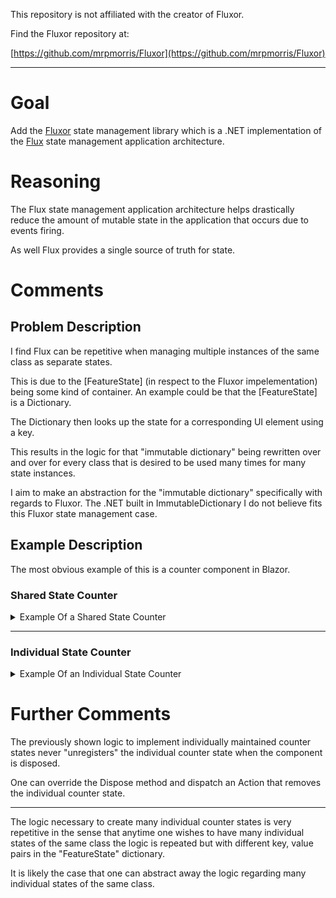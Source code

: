 This repository is not affiliated with the creator of Fluxor.

Find the Fluxor repository at:

[https://github.com/mrpmorris/Fluxor](https://github.com/mrpmorris/Fluxor)

---

# Goal
Add the [Fluxor](https://github.com/mrpmorris/Fluxor) state management library which is a .NET implementation of the [Flux](https://facebook.github.io/flux/) state management application architecture.

# Reasoning
The Flux state management application architecture helps drastically reduce the amount of mutable state in the application that occurs due to events firing.

As well Flux provides a single source of truth for state.

# Comments
## Problem Description
I find Flux can be repetitive when managing multiple instances of the same class as separate states.

This is due to the [FeatureState] (in respect to the Fluxor impelementation) being some kind of container. An example could be that the [FeatureState] is a Dictionary.

The Dictionary then looks up the state for a corresponding UI element using a key.

This results in the logic for that "immutable dictionary" being rewritten over and over for every class that is desired to be used many times for many state instances.

I aim to make an abstraction for the "immutable dictionary" specifically with regards to Fluxor. The .NET built in ImmutableDictionary I do not believe fits this Fluxor state management case.

## Example Description
The most obvious example of this is a counter component in Blazor.

### Shared State Counter

<details>
  <summary>Example Of a Shared State Counter</summary>

  > The following image displays a CounterState that is shared among all instances of a Counter Blazor component.

![Show Shared Counter On Click Event](Images/feature_AddFluxor/showSharedCounterOnClickEvent.gif)

<details>
  <summary>Construct a "FeatureState" class to hold the shared state of the counters.</summary>

```
// SharedCounterState.cs

using Fluxor;

namespace OpenSourceIde.ClassLibrary.Store.SharedCounter;

[FeatureState]
public record SharedCounterState(int Count)
{
    public SharedCounterState() : this(0)
    {
        
    }
}
```
</details>

<details>
  <summary>Construct a "Reducer" class to alter the "FeatureState" that holds the shared state of the counters.</summary>

```
// SharedCounterReducer.cs

using Fluxor;

namespace OpenSourceIde.ClassLibrary.Store.SharedCounter;

public class SharedCounterReducer
{
    [ReducerMethod(typeof(IncrementSharedCounterAction))]
    public static SharedCounterState ReduceIncrementSharedCounterAction(SharedCounterState previousSharedCounterState)
    {
        return previousSharedCounterState with 
        {
            Count = previousSharedCounterState.Count + 1
        };
    }
}
```
</details>

<details>
  <summary>Construct an "Action" class that identifies the OnClick event as to be handled by the "Reducer"</summary>

```
namespace OpenSourceIde.ClassLibrary.Store.SharedCounter;

public record IncrementSharedCounterAction();
```
</details>

<details>
  <summary>Construct a Blazor "FluxorComponent" that will render the shared state.</summary>

```
// SharedCounterDisplay.razor.cs

using Fluxor;
using Fluxor.Blazor.Web.Components;
using Microsoft.AspNetCore.Components;
using OpenSourceIde.ClassLibrary.Store.SharedCounter;

public partial class SharedCounterDisplay : FluxorComponent
{
    [Inject]
    private IState<SharedCounterState> SharedCounterState { get; set; } = null!;
    [Inject]
    private IDispatcher Dispatcher { get; set; } = null!;
    
    private void DispatchIncrementSharedCounterAction()
    {
        var action = new IncrementSharedCounterAction();

        Dispatcher.Dispatch(action);
    }
}
```

```
// SharedCounterDisplay.razor

@using Fluxor.Blazor.Web.Components

@inherits FluxorComponent

<div class="osi_shared-counter-display osi_unselectable"
     @onclick="DispatchIncrementSharedCounterAction">
    @SharedCounterState.Value.Count
</div>
```
</details>

</details>

---

### Individual State Counter

<details>
  <summary>Example Of an Individual State Counter</summary>

  > The following image displays a CounterState that is maintained individually per instance of a Counter Blazor component.

![Show Individual Counter On Click Event](Images/feature_AddFluxor/showIndividualCounterOnClickEvent.gif)

To implement a CounterState that is separate among all instances of a Counter Blazor component one can do the following:

<details>
  <summary>Construct a CounterRecord which is unrelated to fluxor to be stored in the "FeatureState" collection type.</summary>

```
namespace OpenSourceIde.ClassLibrary.Counter;

public record CounterRecord(int Count, SequenceRecordKey SequenceKey);
```

</details>

<details>
  <summary>Construct a CounterRecordKey which is unrelated to fluxor, but it will be used as a key for the "FeatureState" collection type which will be a Dictionary containing many CounterRecords.</summary>

```
namespace OpenSourceIde.ClassLibrary.Counter;

public record CounterRecordKey(Guid Id);
```

</details>

<details>
  <summary>Construct a SequenceRecordKey which is unrelated to fluxor, but when the "FeatureState" changes every individual blazor component that has their own state will rerender. The SequenceRecordKey will be used in the ShouldRender method which is native to Blazor components and will be overriden to check if the SequenceRecordKey changed. Only then should the component rerender.</summary>

```
namespace OpenSourceIde.ClassLibrary.Counter;

public record SequenceRecordKey(Guid Id);
```

</details>

<details>
  <summary>Construct a "FeatureState" class to hold the individual states of the counters.</summary>

```
using Fluxor;
using OpenSourceIde.ClassLibrary.Counter;

namespace OpenSourceIde.ClassLibrary.Store.IndividualCounter;

[FeatureState]
public record IndividualCounterState
{
    private Dictionary<CounterRecordKey, CounterRecord> _counterRecordMap;

    public IndividualCounterState()
    {
        _counterRecordMap = new();
    }

    public IndividualCounterState(IndividualCounterState otherIndividualCounterState)
    {
        _counterRecordMap = new(otherIndividualCounterState._counterRecordMap);
    }

    public IndividualCounterState WithAdd(CounterRecordKey counterRecordKey)
    {
        var nextIndividualCounterState = new IndividualCounterState(this);

        nextIndividualCounterState._counterRecordMap.Add(counterRecordKey, new(0, new SequenceRecordKey(Guid.NewGuid())));

        return nextIndividualCounterState;
    } 
        
    public IndividualCounterState WithReplace(CounterRecordKey counterRecordKey,
        CounterRecord replacementCounterStateRecord)
    {
        var nextIndividualCounterState = new IndividualCounterState(this);

        nextIndividualCounterState._counterRecordMap[counterRecordKey] = replacementCounterStateRecord;

        return nextIndividualCounterState;
    } 

    public CounterRecord LookupCounterRecord(CounterRecordKey counterRecordKey) => _counterRecordMap[counterRecordKey];
}
```

</details>

<details>
  <summary>Construct a "Reducer" class to alter the "FeatureState" that holds the individual states of the counters.</summary>

```
using Fluxor;

namespace OpenSourceIde.ClassLibrary.Store.IndividualCounter;

public class IndividualCounterReducer
{
    [ReducerMethod]
    public static IndividualCounterState ReduceRegisterIndividualCounterState(IndividualCounterState previousIndividualCounterState,
        RegisterIndividualCounterState registerIndividualCounterState)
    {
        return previousIndividualCounterState.WithAdd(registerIndividualCounterState.CounterRecordKey);
    }

    [ReducerMethod]
    public static IndividualCounterState ReduceIncrementIndividualCounterState(IndividualCounterState previousIndividualCounterState,
        IncrementIndividualCounterState incrementIndividualCounterState)
    {
        return previousIndividualCounterState.WithReplace(incrementIndividualCounterState.CounterRecordKey, 
            incrementIndividualCounterState.ReplacementCounterRecord);
    }
}
```

</details>

<details>
  <summary>Construct an "Action" class that identifies the increment OnClick event as to be handled by the "Reducer".</summary>

```
using OpenSourceIde.ClassLibrary.Counter;

namespace OpenSourceIde.ClassLibrary.Store.IndividualCounter;

public record IncrementIndividualCounterState(CounterRecordKey CounterRecordKey,
    CounterRecord ReplacementCounterRecord);
```

</details>

<details>
  <summary>Construct an "Action" class that allows an individual CounterRecord to be registered within the "FeatureState" collection.</summary>

```
using OpenSourceIde.ClassLibrary.Counter;

namespace OpenSourceIde.ClassLibrary.Store.IndividualCounter;

public record RegisterIndividualCounterState(CounterRecordKey CounterRecordKey);
```

</details>

<details>
  <summary>Construct a Blazor "FluxorComponent" that will render the individual state it is "given" (given in this example is a key that is used to lookup the individual state in the "FeatureState" which is a Dictionary).</summary>

```
// IndividualCounterDisplay.razor.cs

using Fluxor;
using Fluxor.Blazor.Web.Components;
using Microsoft.AspNetCore.Components;
using OpenSourceIde.ClassLibrary.Counter;
using OpenSourceIde.ClassLibrary.Store.IndividualCounter;

namespace OpenSourceIde.RazorClassLibrary.Counter;

public partial class IndividualCounterDisplay : FluxorComponent
{
    [Inject]
    private IState<IndividualCounterState> IndividualCounterState { get; set; } = null!;
    [Inject]
    private IDispatcher Dispatcher { get; set; } = null!;

    [Parameter, EditorRequired]
    public CounterRecordKey CounterRecordKey { get; set; } = null!;

    private CounterRecord? _cachedCounterRecord;
    private SequenceRecordKey? _previousCachedCounterRecordSequenceRecordKey;
    private int _renderCount;


    protected override async Task OnAfterRenderAsync(bool firstRender)
    {
        _renderCount++;

        if(firstRender)
        {
            try
            {
                var action = new RegisterIndividualCounterState(CounterRecordKey);

                Dispatcher.Dispatch(action);
            }
            catch(System.ArgumentException)
            {
                await InvokeAsync(StateHasChanged);
            }
        }

        await base.OnAfterRenderAsync(firstRender);
    }

    protected override bool ShouldRender()
    {
        var shouldRender = false;
        
        try
        {
            _cachedCounterRecord = IndividualCounterState.Value
                .LookupCounterRecord(CounterRecordKey);

            if(_previousCachedCounterRecordSequenceRecordKey is null ||
                _cachedCounterRecord.SequenceKey != _previousCachedCounterRecordSequenceRecordKey)
            {
                shouldRender = true;
            }

            _previousCachedCounterRecordSequenceRecordKey = _cachedCounterRecord.SequenceKey;
        }
        catch (KeyNotFoundException)
        {
            
        }

        return shouldRender;
    }

    private void DispatchIncrementSharedCounterAction()
    {
        var action = new IncrementIndividualCounterState(CounterRecordKey, _cachedCounterRecord! with 
        {
            Count = _cachedCounterRecord.Count + 1,
            SequenceKey = new SequenceRecordKey(Guid.NewGuid())
        });

        Dispatcher.Dispatch(action);
    }
}
```

```
// IndividualCounterDisplay.razor

@using Fluxor.Blazor.Web.Components

@inherits FluxorComponent

@if(_cachedCounterRecord is not null)
{
    <div class="osi_individual-counter-display osi_unselectable"
        @onclick="DispatchIncrementSharedCounterAction">

        Count: @_cachedCounterRecord.Count&nbsp;
        
        <OpenSourceIde.RazorClassLibrary.OnAfterRenderCounter.OnAfterRenderCounterDisplay RenderCount="_renderCount" />
    </div>
}

```
</details>

</details>

# Further Comments

The previously shown logic to implement individually maintained counter states never "unregisters" the individual counter state when the component is disposed.

One can override the Dispose method and dispatch an Action that removes the individual counter state.

---

The logic necessary to create many individual counter states is very repetitive in the sense that anytime one wishes to have many individual states of the same class the logic is repeated but with different key, value pairs in the "FeatureState" dictionary.

It is likely the case that one can abstract away the logic regarding many individual states of the same class.
